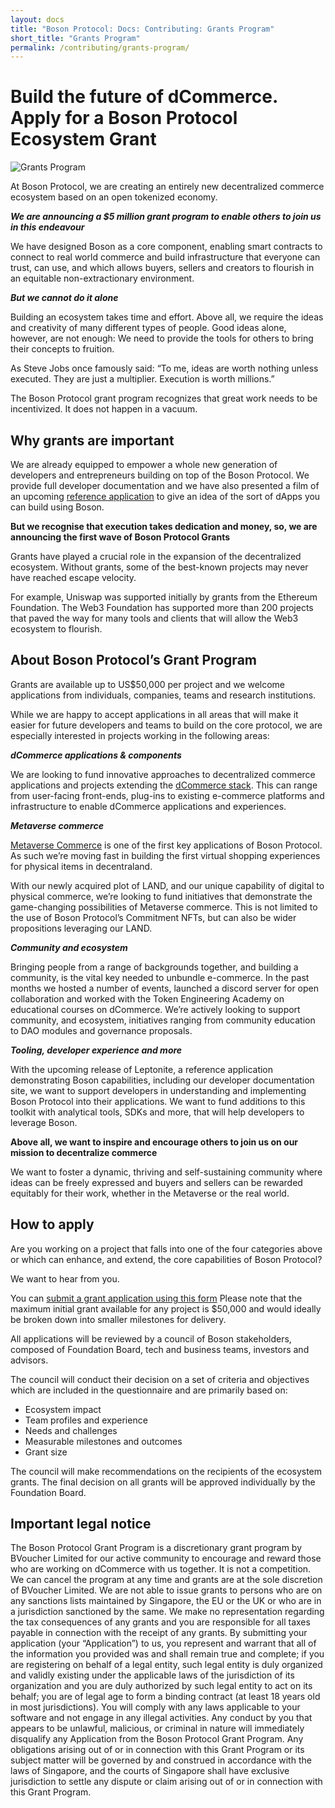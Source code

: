 ```yaml
---
layout: docs
title: "Boson Protocol: Docs: Contributing: Grants Program"
short_title: "Grants Program"
permalink: /contributing/grants-program/
---
```


# Build the future of dCommerce. Apply for a Boson Protocol Ecosystem Grant

![Grants Program](/images/docs/grants-program.png)

At Boson Protocol, we are creating an entirely new decentralized commerce
ecosystem based on an open tokenized economy.

**_We are announcing a $5 million grant program to enable others to join us in
this endeavour_**

We have designed Boson as a core component, enabling smart contracts to connect
to real world commerce and build infrastructure that everyone can trust, can
use, and which allows buyers, sellers and creators to flourish in an equitable
non-extractionary environment.

**_But we cannot do it alone_**

Building an ecosystem takes time and effort. Above all, we require the ideas and
creativity of many different types of people. Good ideas alone, however, are not
enough: We need to provide the tools for others to bring their concepts to
fruition.

As Steve Jobs once famously said: “To me, ideas are worth nothing unless
executed. They are just a multiplier. Execution is worth millions.”

The Boson Protocol grant program recognizes that great work needs to be
incentivized. It does not happen in a vacuum.

## Why grants are important

We are already equipped to empower a whole new generation of developers and
entrepreneurs building on top of the Boson Protocol. We provide full developer
documentation and we have also presented a film of an upcoming
[reference application](https://www.youtube.com/watch?v=z5VfFv7EGrg) to give an
idea of the sort of dApps you can build using Boson.

**But we recognise that execution takes dedication and money, so, we are
announcing the first wave of Boson Protocol Grants**

Grants have played a crucial role in the expansion of the decentralized
ecosystem. Without grants, some of the best-known projects may never have
reached escape velocity.

For example, Uniswap was supported initially by grants from the Ethereum
Foundation. The Web3 Foundation has supported more than 200 projects that paved
the way for many tools and clients that will allow the Web3 ecosystem to
flourish.

## About Boson Protocol’s Grant Program

Grants are available up to US$50,000 per project and we welcome applications
from individuals, companies, teams and research institutions.

While we are happy to accept applications in all areas that will make it easier
for future developers and teams to build on the core protocol, we are especially
interested in projects working in the following areas:

**_dCommerce applications & components_**

We are looking to fund innovative approaches to decentralized commerce
applications and projects extending the
[dCommerce stack](https://bosonprotocol.io/images/docs_fe56dc73-a886-4c02-88b8-67b58c03d4bd_doc.pdf).
This can range from user-facing front-ends, plug-ins to existing e-commerce
platforms and infrastructure to enable dCommerce applications and experiences.

**_Metaverse commerce_**

[Metaverse Commerce](https://medium.com/@bosonprotocol/a-look-inside-our-metaverse-commerce-strategy-bfd8c09ccaca)
is one of the first key applications of Boson Protocol. As such we’re moving
fast in building the first virtual shopping experiences for physical items in
decentraland.

With our newly acquired plot of LAND, and our unique capability of digital to
physical commerce, we’re looking to fund initiatives that demonstrate the
game-changing possibilities of Metaverse commerce. This is not limited to the
use of Boson Protocol’s Commitment NFTs, but can also be wider propositions
leveraging our LAND.

**_Community and ecosystem_**

Bringing people from a range of backgrounds together, and building a community,
is the vital key needed to unbundle e-commerce. In the past months we hosted a
number of events, launched a discord server for open collaboration and worked
with the Token Engineering Academy on educational courses on dCommerce. We’re
actively looking to support community, and ecosystem, initiatives ranging from
community education to DAO modules and governance proposals.

**_Tooling, developer experience and more_**

With the upcoming release of Leptonite, a reference application demonstrating
Boson capabilities, including our developer documentation site, we want to
support developers in understanding and implementing Boson Protocol into their
applications. We want to fund additions to this toolkit with analytical tools,
SDKs and more, that will help developers to leverage Boson.

**Above all, we want to inspire and encourage others to join us on our mission
to decentralize commerce**

We want to foster a dynamic, thriving and self-sustaining community where ideas
can be freely expressed and buyers and sellers can be rewarded equitably for
their work, whether in the Metaverse or the real world.

## How to apply

Are you working on a project that falls into one of the four categories above or
which can enhance, and extend, the core capabilities of Boson Protocol?

We want to hear from you.

You can
[submit a grant application using this form](https://form.typeform.com/to/RHmcobgv)
Please note that the maximum initial grant available for any project is $50,000
and would ideally be broken down into smaller milestones for delivery.

All applications will be reviewed by a council of Boson stakeholders, composed
of Foundation Board, tech and business teams, investors and advisors.

The council will conduct their decision on a set of criteria and objectives
which are included in the questionnaire and are primarily based on:

- Ecosystem impact
- Team profiles and experience
- Needs and challenges
- Measurable milestones and outcomes
- Grant size

The council will make recommendations on the recipients of the ecosystem grants.
The final decision on all grants will be approved individually by the Foundation
Board.

## Important legal notice

The Boson Protocol Grant Program is a discretionary grant program by BVoucher
Limited for our active community to encourage and reward those who are working
on dCommerce with us together. It is not a competition. We can cancel the
program at any time and grants are at the sole discretion of BVoucher Limited.
We are not able to issue grants to persons who are on any sanctions lists
maintained by Singapore, the EU or the UK or who are in a jurisdiction
sanctioned by the same. We make no representation regarding the tax consequences
of any grants and you are responsible for all taxes payable in connection with
the receipt of any grants. By submitting your application (your “Application”)
to us, you represent and warrant that all of the information you provided was
and shall remain true and complete; if you are registering on behalf of a legal
entity, such legal entity is duly organized and validly existing under the
applicable laws of the jurisdiction of its organization and you are duly
authorized by such legal entity to act on its behalf; you are of legal age to
form a binding contract (at least 18 years old in most jurisdictions). You will
comply with any laws applicable to your software and not engage in any illegal
activities. Any conduct by you that appears to be unlawful, malicious, or
criminal in nature will immediately disqualify any Application from the Boson
Protocol Grant Program. Any obligations arising out of or in connection with
this Grant Program or its subject matter will be governed by and construed in
accordance with the laws of Singapore, and the courts of Singapore shall have
exclusive jurisdiction to settle any dispute or claim arising out of or in
connection with this Grant Program.
